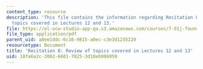 ```yaml
---
content_type: resource
description: 'This file contains the information regarding Recitation 8: Review of
  topics covered in Lectures 12 and 13.'
file: https://ol-ocw-studio-app-qa.s3.amazonaws.com/courses/7-91j-foundations-of-computational-and-systems-biology-spring-2014/18fa6a2c3002660170253d18eb986959_MIT7_91JS14_Rec_4-2-14.pdf
file_type: application/pdf
parent_uid: a8ee1ddc-6c16-9815-a0ec-c3e3d1235220
resourcetype: Document
title: 'Recitation 8: Review of topics covered in Lectures 12 and 13'
uid: 18fa6a2c-3002-6601-7025-3d18eb986959
---
```

